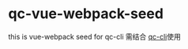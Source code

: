# qc-vue-webpack-seed
this is vue-webpack seed for qc-cli 需结合 [qc-cli](https://github.com/jermken/qc-cli)使用
